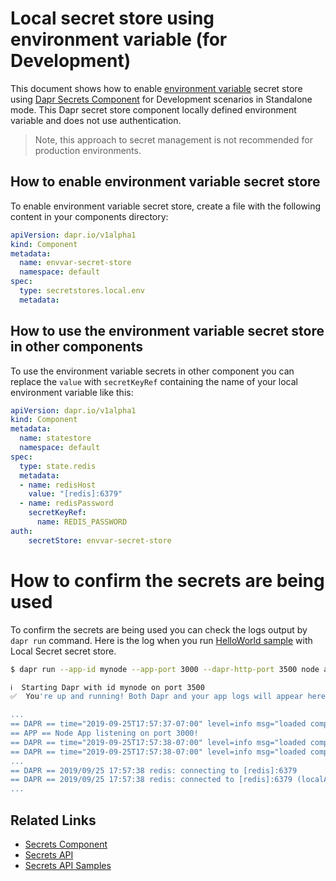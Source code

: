 # Local secret store using environment variable (for Development)

This document shows how to enable [environment variable](https://en.wikipedia.org/wiki/Environment_variable) secret store using [Dapr Secrets Component](../../concepts/secrets/README.md) for Development scenarios in Standalone mode. This Dapr secret store component locally defined environment variable and does not use authentication.

> Note, this approach to secret management is not recommended for production environments.

## How to enable environment variable secret store

To enable environment variable secret store, create a file with the following content in your components directory:

```yaml
apiVersion: dapr.io/v1alpha1
kind: Component
metadata:
  name: envvar-secret-store
  namespace: default
spec:
  type: secretstores.local.env
  metadata:
```

## How to use the environment variable secret store in other components

To use the environment variable secrets in other component you can replace the `value` with `secretKeyRef` containing the name of your local environment variable like this:

```yaml
apiVersion: dapr.io/v1alpha1
kind: Component
metadata:
  name: statestore
  namespace: default
spec:
  type: state.redis
  metadata:
  - name: redisHost
    value: "[redis]:6379"
  - name: redisPassword
    secretKeyRef:
      name: REDIS_PASSWORD
auth:
    secretStore: envvar-secret-store
```

# How to confirm the secrets are being used

To confirm the secrets are being used you can check the logs output by `dapr run` command. Here is the log when you run [HelloWorld sample](https://github.com/dapr/quickstarts/tree/master/hello-world) with Local Secret secret store.

```bash
$ dapr run --app-id mynode --app-port 3000 --dapr-http-port 3500 node app.js

ℹ️  Starting Dapr with id mynode on port 3500
✅  You're up and running! Both Dapr and your app logs will appear here.

...
== DAPR == time="2019-09-25T17:57:37-07:00" level=info msg="loaded component envvar-secret-store (secretstores.local.env)"
== APP == Node App listening on port 3000!
== DAPR == time="2019-09-25T17:57:38-07:00" level=info msg="loaded component statestore (state.redis)"
== DAPR == time="2019-09-25T17:57:38-07:00" level=info msg="loaded component messagebus (pubsub.redis)"
...
== DAPR == 2019/09/25 17:57:38 redis: connecting to [redis]:6379
== DAPR == 2019/09/25 17:57:38 redis: connected to [redis]:6379 (localAddr: x.x.x.x:62137, remAddr: x.x.x.x:6379)
...
```

## Related Links

- [Secrets Component](../../concepts/secrets/README.md)
- [Secrets API](../../reference/api/secrets_api.md)
- [Secrets API Samples](https://github.com/dapr/quickstarts/blob/master/secretstore/README.md)